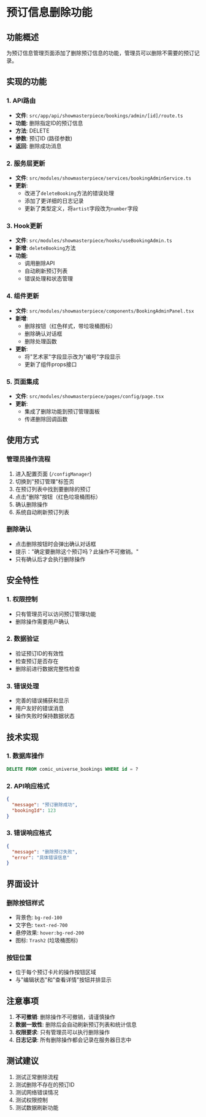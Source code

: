 # 预订信息删除功能

## 功能概述
为预订信息管理页面添加了删除预订信息的功能，管理员可以删除不需要的预订记录。

## 实现的功能

### 1. API路由
- **文件**: `src/app/api/showmasterpiece/bookings/admin/[id]/route.ts`
- **功能**: 删除指定ID的预订信息
- **方法**: DELETE
- **参数**: 预订ID (路径参数)
- **返回**: 删除成功消息

### 2. 服务层更新
- **文件**: `src/modules/showmasterpiece/services/bookingAdminService.ts`
- **更新**: 
  - 改进了`deleteBooking`方法的错误处理
  - 添加了更详细的日志记录
  - 更新了类型定义，将`artist`字段改为`number`字段

### 3. Hook更新
- **文件**: `src/modules/showmasterpiece/hooks/useBookingAdmin.ts`
- **新增**: `deleteBooking`方法
- **功能**: 
  - 调用删除API
  - 自动刷新预订列表
  - 错误处理和状态管理

### 4. 组件更新
- **文件**: `src/modules/showmasterpiece/components/BookingAdminPanel.tsx`
- **新增**: 
  - 删除按钮（红色样式，带垃圾桶图标）
  - 删除确认对话框
  - 删除处理函数
- **更新**: 
  - 将"艺术家"字段显示改为"编号"字段显示
  - 更新了组件props接口

### 5. 页面集成
- **文件**: `src/modules/showmasterpiece/pages/config/page.tsx`
- **更新**: 
  - 集成了删除功能到预订管理面板
  - 传递删除回调函数

## 使用方式

### 管理员操作流程
1. 进入配置页面 (`/configManager`)
2. 切换到"预订管理"标签页
3. 在预订列表中找到要删除的预订
4. 点击"删除"按钮（红色垃圾桶图标）
5. 确认删除操作
6. 系统自动刷新预订列表

### 删除确认
- 点击删除按钮时会弹出确认对话框
- 提示："确定要删除这个预订吗？此操作不可撤销。"
- 只有确认后才会执行删除操作

## 安全特性

### 1. 权限控制
- 只有管理员可以访问预订管理功能
- 删除操作需要用户确认

### 2. 数据验证
- 验证预订ID的有效性
- 检查预订是否存在
- 删除前进行数据完整性检查

### 3. 错误处理
- 完善的错误捕获和显示
- 用户友好的错误消息
- 操作失败时保持数据状态

## 技术实现

### 1. 数据库操作
```sql
DELETE FROM comic_universe_bookings WHERE id = ?
```

### 2. API响应格式
```json
{
  "message": "预订删除成功",
  "bookingId": 123
}
```

### 3. 错误响应格式
```json
{
  "message": "删除预订失败",
  "error": "具体错误信息"
}
```

## 界面设计

### 删除按钮样式
- 背景色: `bg-red-100`
- 文字色: `text-red-700`
- 悬停效果: `hover:bg-red-200`
- 图标: `Trash2` (垃圾桶图标)

### 按钮位置
- 位于每个预订卡片的操作按钮区域
- 与"编辑状态"和"查看详情"按钮并排显示

## 注意事项

1. **不可撤销**: 删除操作不可撤销，请谨慎操作
2. **数据一致性**: 删除后会自动刷新预订列表和统计信息
3. **权限要求**: 只有管理员可以执行删除操作
4. **日志记录**: 所有删除操作都会记录在服务器日志中

## 测试建议

1. 测试正常删除流程
2. 测试删除不存在的预订ID
3. 测试网络错误情况
4. 测试权限控制
5. 测试数据刷新功能 